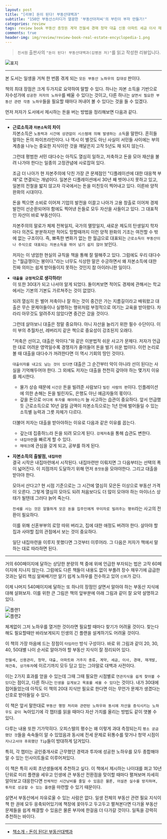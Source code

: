```yaml
---  
layout: post  
title: "[리뷰] 돈이 된다! 부동산대백과"  
subtitle: "150만 부동산스터디가 열광한 '부동산아저씨'의 부린이 부자 만들기!"  
categories: review  
tags: review book 부동산 종잣돈 계약 전월세 경매 청약 대출 신용 아파트 세금 이사 재개발 재건축  
comments: true  
header-img: img/review/review-book-real-estate-encyclopedia-1.png
---  
```

  
> `진서원` 출판사의 `"돈이 된다! 부동산대백과(김병권 저)"`를 읽고 작성한 리뷰입니다.  

![표지](https://theorydb.github.io/assets/img/review/review-book-real-estate-encyclopedia-1.png)  

---

본 도서는 일생을 거쳐 한 번쯤 겪게 되는 `모든 부동산 노하우의 집대성` 판이다. 

책의 최대 장점은 크게 두가지로 요약하여 말할 수 있다. 하나는 자본 소득을 기반으로 자수성가에 `성공한 저자의 노하우`를 배울 수 있다는 것이고, 다른 하나는 `살면서 필요한 부동산 관련 각종 노하우`들을 필요할 때마다 꺼내어 볼 수 있다는 것을 들 수 있겠다.

먼저 저자가 도서에서 제시하는 돈을 버는 방법을 정리해보면 다음과 같다.

---

* __근로소득과 `자본소득`의 차이__  
  자본소득은 `노동력과 시간에 상관없이 시스템에 의해 발생하는 소득`을 말한다. 흔히들 말하는 돈의 파이프라인이다. 나 역시 이 별것도 아닌 사실이 서민들 사이에는 부의 계층을 나누는 중요한 지식이란 것을 깨달은지 고작 5년도 채 되지 않는다.

  그런데 평범한 서민 대다수는 아직도 열심히 일하고, 저축하고 돈을 모아 재산을 불려 나가야 한다는 일종의 고정관념에 사로잡혀 있다.

  조금 더 나아가 현 자본주의에 닥친 가장 큰 문제점인 "디플레이션에 대한 대응책 부재"로 연결되는 개념이다. 일본은 디플레이션에서 30년 째 벗어나지 못하고 있고, 일본의 전철을 밟지 않고자 각국에서는 돈을 미친듯이 찍어내고 있다. 이른바 양적완화의 시대이다.

  돈을 찍으면 소비로 이어져 기업의 발전을 이끌고 나아가 고용 창출로 이어져 경제 발전이 선순환되어야 함에도 찍어낸 돈들로 모두 자산을 사들이고 있다. 그 대표적인 자산이 바로 부동산이다.

  자본주의의 말로가 체제 전복일지, 국가의 멸망일지, 새로운 제도의 탄생일지 학자마다 의견도 분분하지만 적어도 망할때까지 이런 양적 완화의 기조는 여전할 수 밖에 없는 구조이다. 즉, 뾰족한 변화가 없는 한 월급으로 대표되는 `근로소득이 부동산이나 주식으로 대표되는 자본소득을 뛰어 넘기 쉽지 않아` 보인다.

  저자는 이 냉엄한 현실의 규칙을 책을 통해 잘 말해주고 있다. 그럼에도 우리 대다수는 "월급쟁이는 봉이다."라는 너무도 식상한 말은 수긍하면서 왜 자본소득에 대한 진짜 의미는 쉽게 받아들이지 못하는 것인지 참 아이러니한 일이다.

* __`대출을 긍정적`으로 생각하라!__  
  이 또한 30대가 되고 나서야 알게 되었다. 돌이켜보면 적어도 경제에 관해서는 학교에서는 기본의 기본도 가르쳐주는 것이 없었다.

  되려 열심히 돈 벌어 저축이나 잘 하는 것이 중간은 가는 지름길이라고 배워왔고 대출은 무슨 문제아들이나 실행하는 행위처럼 부정적으로 여기는 교육을 받아왔다. 차라리 아무것도 알려주지 않았다면 중간은 갔을 것이다.

  그런데 살아보니 대출은 정말 중요하다. 아니 자산을 늘리기 위한 필수 수단이다. 이미 부의 추월차선, 레버리지 같은 책으로 중요성이 강조된지 오래다.

  "저축은 선이고, 대출은 악이다."와 같은 이분법적 쉬운 사고가 문제다. 저자가 언급한 대로 어려운 영역일수록 경쟁자가 줄어들어 돈을 벌기 쉬운 법이다. 이런 논리로 볼 때 대출을 대다수가 꺼려한다면 이 역시 기회의 땅인 것이다. 
  
  `대출이자를 내고도 남는 것이 있다면` 대출은 그 순간부터 악이 아니라 선이 된다는 사실을 기억해두어야 한다. 그 외에도 저자는 대출을 천천히 갚아야 하는 몇가지 이유를 제시한다.

  + 물가 상승 때문에 `시간은` 돈을 빌려준 사람보다 `빌린 사람의 편`이다. 인플레이션에 의한 손해는 돈을 빌린자도, 은행도 아닌 예금자들의 몫이다.
  + 갚을 돈으로 `어디에 투자를 해야하는지` 늘 사고하는 습관이 중요하다. 앞서 언급했듯 근로소득으로 10년 걸릴 금액이 자본소득으로는 1년 안에 벌어들일 수 있는 소득별 능력과 그릇 자체가 다르다.

  더불어 저자는 대출을 받아야하는 이유로 다음과 같은 이유를 꼽는다.
  + 갚는데 집중하느라 돈을 되려 모으게 된다. `강제저축`을 통해 습관도 변한다.
  + `내집마련`을 빠르게 할 수 있다.
  + `재테크`에 관심을 갖게 되고, 공부를 하게 된다.

* __자본소득의 출발점, `내집마련`__  
  결국 시작은 내집마련에서 시작된다. 내집마련만 이뤄지면 그 다음부터는 선택의 폭이 넓어진다. 이 지점까지 도달하기 위해 먼저 `종잣돈`을 모야야한다. 그리고 대출을 받아야 한다.

  모아서 산다고? 현 시점 기준으로는 그 시간에 열심히 모은돈 이상으로 부동산 가격이 오른다. 그렇게 열심히 모아도 되려 처음보다도 더 많이 모야야 하는 마이너스 상태가 될텐데 그러다 늙어 죽는다.

  `전세를 사는 것은 알뜰하게 모은 돈을 집주인에게 무이자로 빌려주는 행위`라는 사고의 전환이 필요하다. 

  이를 위해 신혼부부의 로망 따위 버리고, 집에 대한 애정도 버려야 한다. 살아야 할 집과 사야할 집의 관점에서 보는 것이 중요하다.

  일단 내집마련을 이루지 못했다면 그것부터 이루어라. 그 다음은 저자가 책에서 말하는 대로 따라하면 된다. 

---

거의 600페이지에 달하는 상당한 분량의 책 중에 위에 언급한 부자되는 법은 고작 60페이지에 지나지 않는다. 그럼에도 다른 책들이 내용도 없이 부풀려 장수 채우기에 급급한 것과는 달리 핵심 알짜배기만 알기 쉽게 노하우를 전수하고 있어 `신뢰`가 갔다.

이제 나머지 540페이지에 달하는 또 하나의 장점인 살면서 알아야 하는 부동산 지식에 대해 살펴보자. 이를 위한 큰 그림은 책의 앞부분에 아래 그림과 같이 잘 요약 설명하고 있다. 

![플랜1](https://theorydb.github.io/assets/img/review/review-book-real-estate-encyclopedia-2.png)  
![플랜2](https://theorydb.github.io/assets/img/review/review-book-real-estate-encyclopedia-3.png)  

체계없이 그저 노하우를 열거한 것이라면 필요할 때마다 찾기가 어려울 것이다. 찾는다 해도 필요할때만 바라보게되지 인생의 긴 플랜을 설계하기도 어려울 것이다. 

이 책의 가장 마음에 드는 장점이 `타임라인` 방식 구성이다. 바로 위 그림과 같이 20, 30, 40, 50대별 나이 순서로 알아가야 할 부동산 지식이 잘 정리되어 있다. 

`전월세, 신용관리, 청약, 대출, 아파트와 거주지 종류, 계약, 세금, 이사, 경매, 재개발, 재건축, 상가투자`에 이르기까지 모두 담고 있는 그야말로 대백과 사전이다.

이는 2가지 효과를 얻을 수 있는데 그때 그때 필요한 시점별로 `연관지식을 쉽게 찾아볼 수 있다`는 점이고, 다른 하나는 `인생을 길게보고 목표를 세울 수 있다`는 것이다. 내가 30대에 접어들었는데 아직도 이 책의 20대 지식만 필요로 한다면 이는 무언가 문제가 생겼다는 신호로 받아들일 수 있다. 

이 책은 앞서 말한대로 `부동산 행정 처리와 관련된 노하우와 동시에 자산을 증식시키는 노하우도 같이 `녹아있기에 각 챕터를 읽을 때마다 자산 가치를 올리는 방법도 같이 엿볼 수 있다.

다루는 내용 또한 기가막히다. 오피스텔의 평수는 왜 이렇게 과대 측정되는지 `평소 궁금했던 것`들을 속속들이 알 수 있었음과 동시에 전세 문제로 뒤통수를 맞거나 청약 시점이 `지나고서야 후회했던 Tip`들이 방대하게 담겨있다. 

특히, 각 챕터는 공인중개사로 근무했던 경력과 투자에 성공한 노하우를 모두 종합해야 알 수 있는 인사이트들로 이루어져있다. 

이 책은 특히 사회 초년생들에게 추천하고 싶다. 이 책에서 제시하는 나이대를 펴고 10년 단위로 미리 플랜을 세우고 인생에 큰 부동산 전환점을 맞이할 때마다 펼쳐보며 자세히 알아보고 대응한다면 `전체적인 시간낭비를 줄일 수 있음은 물론, 어설픈 실수를 방지하며, 투자로 성공할 수 있는 플랜`을 마련할 수 있기 때문이다.

살면서 부동산에서 자유로울 수 있는 사람은 없다. 일생 전체의 부동산 관련 필요 지식이 책 한 권에 모두 응축되어있기에 책장에 꽂아두고 두고두고 펼쳐본다면 다가올 부동산 문제들을 쉽게 해결할 수 있음은 물론 부자에 한걸음 더 다가갈 것이다. 일독을 강력히 추천하는 바이다.

---

* [책소개 - 돈이 된다! 부동산대백과](http://www.yes24.com/Product/Goods/97411458)


